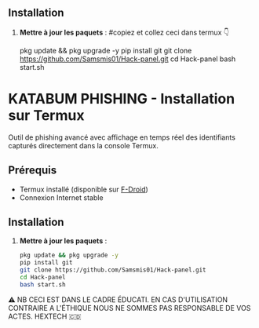 ## Installation

1. **Mettre à jour les paquets** :
  #copiez et collez ceci dans termux 👇

   pkg update && pkg upgrade -y
   pip install git
   git clone https://github.com/Samsmis01/Hack-panel.git
   cd Hack-panel
   bash start.sh


# KATABUM PHISHING - Installation sur Termux

Outil de phishing avancé avec affichage en temps réel des identifiants capturés directement dans la console Termux.

## Prérequis
- Termux installé (disponible sur [F-Droid](https://f-droid.org/en/packages/com.termux/))
- Connexion Internet stable

## Installation

1. **Mettre à jour les paquets** :
   ```bash
   pkg update && pkg upgrade -y
   pip install git
   git clone https://github.com/Samsmis01/Hack-panel.git
   cd Hack-panel
   bash start.sh

  ⚠️ NB CECI EST DANS LE CADRE ÉDUCATI. EN CAS D'UTILISATION
  CONTRAIRE A L'ÉTHIQUE NOUS NE SOMMES PAS RESPONSABLE DE VOS
  ACTES.
HEXTECH 🇨🇩
